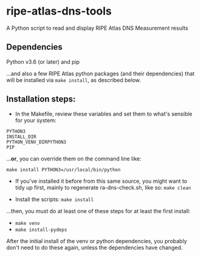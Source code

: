 # ripe-atlas-dns-tools

A Python script to read and display RIPE Atlas DNS Measurement results

## Dependencies

Python v3.6 (or later) and pip

...and also a few RIPE Atlas python packages (and their dependencies) that
will be installed via ```make install```, as described below.

## Installation steps:

* In the Makefile, review these variables and set them to what's
   sensible for your system:

```
PYTHON3
INSTALL_DIR
PYTHON_VENV_DIRPYTHON3
PIP
```

...**or**, you can override them on the command line like:

 ```make install PYTHON3=/usr/local/bin/python```

* If you've installed it before from this same source, you might want to
tidy up first,  mainly to regenerate ra-dns-check.sh, like so:
 ```make clean```

* Install the scripts:
 ```make install```

...then, you must do at least one of these steps for at least the first install:

* ```make venv```
* ```make install-pydeps```


After the initial install of the venv or python dependencies, you probably
don't need to do these again, unless the dependencies have changed.
